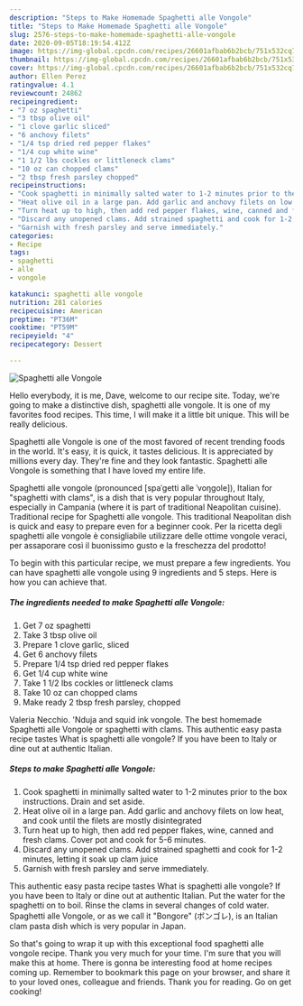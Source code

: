 ```yaml
---
description: "Steps to Make Homemade Spaghetti alle Vongole"
title: "Steps to Make Homemade Spaghetti alle Vongole"
slug: 2576-steps-to-make-homemade-spaghetti-alle-vongole
date: 2020-09-05T18:19:54.412Z
image: https://img-global.cpcdn.com/recipes/26601afbab6b2bcb/751x532cq70/spaghetti-alle-vongole-recipe-main-photo.jpg
thumbnail: https://img-global.cpcdn.com/recipes/26601afbab6b2bcb/751x532cq70/spaghetti-alle-vongole-recipe-main-photo.jpg
cover: https://img-global.cpcdn.com/recipes/26601afbab6b2bcb/751x532cq70/spaghetti-alle-vongole-recipe-main-photo.jpg
author: Ellen Perez
ratingvalue: 4.1
reviewcount: 24862
recipeingredient:
- "7 oz spaghetti"
- "3 tbsp olive oil"
- "1 clove garlic sliced"
- "6 anchovy filets"
- "1/4 tsp dried red pepper flakes"
- "1/4 cup white wine"
- "1 1/2 lbs cockles or littleneck clams"
- "10 oz can chopped clams"
- "2 tbsp fresh parsley chopped"
recipeinstructions:
- "Cook spaghetti in minimally salted water to 1-2 minutes prior to the box instructions. Drain and set aside."
- "Heat olive oil in a large pan. Add garlic and anchovy filets on low heat, and cook until the filets are mostly disintegrated"
- "Turn heat up to high, then add red pepper flakes, wine, canned and fresh clams. Cover pot and cook for 5-6 minutes."
- "Discard any unopened clams. Add strained spaghetti and cook for 1-2 minutes, letting it soak up clam juice"
- "Garnish with fresh parsley and serve immediately."
categories:
- Recipe
tags:
- spaghetti
- alle
- vongole

katakunci: spaghetti alle vongole 
nutrition: 281 calories
recipecuisine: American
preptime: "PT36M"
cooktime: "PT59M"
recipeyield: "4"
recipecategory: Dessert

---
```



![Spaghetti alle Vongole](https://img-global.cpcdn.com/recipes/26601afbab6b2bcb/751x532cq70/spaghetti-alle-vongole-recipe-main-photo.jpg)

Hello everybody, it is me, Dave, welcome to our recipe site. Today, we're going to make a distinctive dish, spaghetti alle vongole. It is one of my favorites food recipes. This time, I will make it a little bit unique. This will be really delicious.

Spaghetti alle Vongole is one of the most favored of recent trending foods in the world. It's easy, it is quick, it tastes delicious. It is appreciated by millions every day. They're fine and they look fantastic. Spaghetti alle Vongole is something that I have loved my entire life.

Spaghetti alle vongole (pronounced [spaˈɡetti alle ˈvoŋɡole]), Italian for &#34;spaghetti with clams&#34;, is a dish that is very popular throughout Italy, especially in Campania (where it is part of traditional Neapolitan cuisine). Traditional recipe for Spaghetti alle vongole. This traditional Neapolitan dish is quick and easy to prepare even for a beginner cook. Per la ricetta degli spaghetti alle vongole è consigliabile utilizzare delle ottime vongole veraci, per assaporare così il buonissimo gusto e la freschezza del prodotto!


To begin with this particular recipe, we must prepare a few ingredients. You can have spaghetti alle vongole using 9 ingredients and 5 steps. Here is how you can achieve that.

<!--inarticleads1-->

##### The ingredients needed to make Spaghetti alle Vongole:

1. Get 7 oz spaghetti
1. Take 3 tbsp olive oil
1. Prepare 1 clove garlic, sliced
1. Get 6 anchovy filets
1. Prepare 1/4 tsp dried red pepper flakes
1. Get 1/4 cup white wine
1. Take 1 1/2 lbs cockles or littleneck clams
1. Take 10 oz can chopped clams
1. Make ready 2 tbsp fresh parsley, chopped


Valeria Necchio. &#39;Nduja and squid ink vongole. The best homemade Spaghetti alle Vongole or spaghetti with clams. This authentic easy pasta recipe tastes What is spaghetti alle vongole? If you have been to Italy or dine out at authentic Italian. 

<!--inarticleads2-->

##### Steps to make Spaghetti alle Vongole:

1. Cook spaghetti in minimally salted water to 1-2 minutes prior to the box instructions. Drain and set aside.
1. Heat olive oil in a large pan. Add garlic and anchovy filets on low heat, and cook until the filets are mostly disintegrated
1. Turn heat up to high, then add red pepper flakes, wine, canned and fresh clams. Cover pot and cook for 5-6 minutes.
1. Discard any unopened clams. Add strained spaghetti and cook for 1-2 minutes, letting it soak up clam juice
1. Garnish with fresh parsley and serve immediately.


This authentic easy pasta recipe tastes What is spaghetti alle vongole? If you have been to Italy or dine out at authentic Italian. Put the water for the spaghetti on to boil. Rinse the clams in several changes of cold water. Spaghetti alle Vongole, or as we call it &#34;Bongore&#34; (ボンゴレ), is an Italian clam pasta dish which is very popular in Japan. 

So that's going to wrap it up with this exceptional food spaghetti alle vongole recipe. Thank you very much for your time. I'm sure that you will make this at home. There is gonna be interesting food at home recipes coming up. Remember to bookmark this page on your browser, and share it to your loved ones, colleague and friends. Thank you for reading. Go on get cooking!
